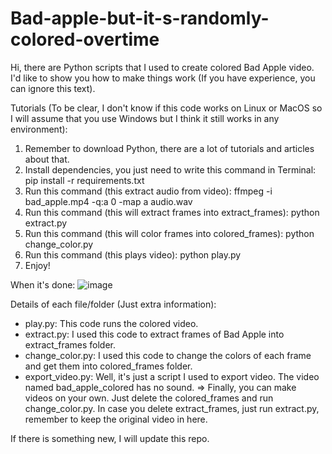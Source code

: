# Bad-apple-but-it-s-randomly-colored-overtime

Hi, there are Python scripts that I used to create colored Bad Apple video. 
I'd like to show you how to make things work (If you have experience, you can ignore this text).


Tutorials (To be clear, I don't know if this code works on Linux or MacOS so I will assume that you use Windows but I think it still works in any environment):
1. Remember to download Python, there are a lot of tutorials and articles about that.
2. Install dependencies, you just need to write this command in Terminal:
      pip install -r requirements.txt
3. Run this command (this extract audio from video): ffmpeg -i bad_apple.mp4 -q:a 0 -map a audio.wav
4. Run this command (this will extract frames into extract_frames): python extract.py
5. Run this command (this will color frames into colored_frames): python change_color.py
6. Run this command (this plays video): python play.py
7. Enjoy!


When it's done:
![image](https://github.com/user-attachments/assets/923f46e4-1a39-4b8e-ab12-60ec0bc7e498)



Details of each file/folder (Just extra information):
- play.py: This code runs the colored video.
- extract.py: I used this code to extract frames of Bad Apple into extract_frames folder.
- change_color.py: I used this code to change the colors of each frame and get them into colored_frames folder.
- export_video.py: Well, it's just a script I used to export video. The video named bad_apple_colored has no sound.
=> Finally, you can make videos on your own. Just delete the colored_frames and run change_color.py. In case you delete extract_frames, just run extract.py, remember to keep the original video in here.


If there is something new, I will update this repo. 
